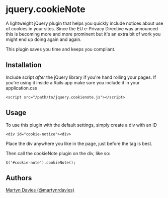 # jquery.cookieNote

A lightweight jQuery plugin that helps you quickly include notices about use of cookies in your sites. Since the EU e-Privacy  Directive was announced this is becoming more and more prominent but it's an extra bit of work you might end up doing again and again.

This plugin saves you time and keeps you compliant.

## Installation

Include script *after* the jQuery library if you're hand rolling your pages. If you're using it inside a Rails app make sure you include it in your application.css

    <script src="/path/to/jquery.cookienote.js"></script>

## Usage

To use this plugin with the default settings, simply create a div with an ID

    <div id="cookie-notice"><div>

Place the div anywhere you like in the page, just before the </body> tag is best.

Then call the cookieNote plugin on the div, like so:

    $('#cookie-note').cookieNote();




## Authors

[Martyn Davies (@martynrdavies)](http://www.twitter.com/martynrdavies)